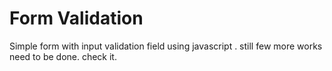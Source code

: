 # Form Validation

Simple form  with input validation field using javascript . still few more works need to be done. check it.
